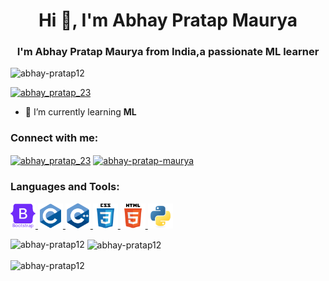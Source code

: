 <h1 align="center">Hi 👋, I'm Abhay Pratap Maurya</h1>
<h3 align="center">I'm Abhay Pratap Maurya from India,a passionate ML learner</h3>

<p align="left"> <img src="https://komarev.com/ghpvc/?username=abhay-pratap12&label=Profile%20views&color=0e75b6&style=flat" alt="abhay-pratap12" /> </p>

<p align="left"> <a href="https://twitter.com/abhay_pratap_23" target="blank"><img src="https://img.shields.io/twitter/follow/abhay_pratap_23?logo=twitter&style=for-the-badge" alt="abhay_pratap_23" /></a> </p>

- 🌱 I’m currently learning **ML**

<h3 align="left">Connect with me:</h3>
<p align="left">
<a href="https://twitter.com/abhay_pratap_23" target="blank"><img align="center" src="https://raw.githubusercontent.com/rahuldkjain/github-profile-readme-generator/master/src/images/icons/Social/twitter.svg" alt="abhay_pratap_23" height="30" width="40" /></a>
<a href="https://linkedin.com/in/abhay-pratap-maurya" target="blank"><img align="center" src="https://raw.githubusercontent.com/rahuldkjain/github-profile-readme-generator/master/src/images/icons/Social/linked-in-alt.svg" alt="abhay-pratap-maurya" height="30" width="40" /></a>
</p>

<h3 align="left">Languages and Tools:</h3>
<p align="left"> <a href="https://getbootstrap.com" target="_blank" rel="noreferrer"> <img src="https://raw.githubusercontent.com/devicons/devicon/master/icons/bootstrap/bootstrap-plain-wordmark.svg" alt="bootstrap" width="40" height="40"/> </a> <a href="https://www.cprogramming.com/" target="_blank" rel="noreferrer"> <img src="https://raw.githubusercontent.com/devicons/devicon/master/icons/c/c-original.svg" alt="c" width="40" height="40"/> </a> <a href="https://www.w3schools.com/cpp/" target="_blank" rel="noreferrer"> <img src="https://raw.githubusercontent.com/devicons/devicon/master/icons/cplusplus/cplusplus-original.svg" alt="cplusplus" width="40" height="40"/> </a> <a href="https://www.w3schools.com/css/" target="_blank" rel="noreferrer"> <img src="https://raw.githubusercontent.com/devicons/devicon/master/icons/css3/css3-original-wordmark.svg" alt="css3" width="40" height="40"/> </a> <a href="https://www.w3.org/html/" target="_blank" rel="noreferrer"> <img src="https://raw.githubusercontent.com/devicons/devicon/master/icons/html5/html5-original-wordmark.svg" alt="html5" width="40" height="40"/> </a> <a href="https://www.python.org" target="_blank" rel="noreferrer"> <img src="https://raw.githubusercontent.com/devicons/devicon/master/icons/python/python-original.svg" alt="python" width="40" height="40"/> </a> </p>

<p><img align="left" src="https://github-readme-stats.vercel.app/api/top-langs?username=abhay-pratap12&show_icons=true&locale=en&layout=compact" alt="abhay-pratap12" /></p>

<p>&nbsp;<img align="center" src="https://github-readme-stats.vercel.app/api?username=abhay-pratap12&show_icons=true&locale=en" alt="abhay-pratap12" /></p>

<p><img align="center" src="https://github-readme-streak-stats.herokuapp.com/?user=abhay-pratap12&" alt="abhay-pratap12" /></p>
